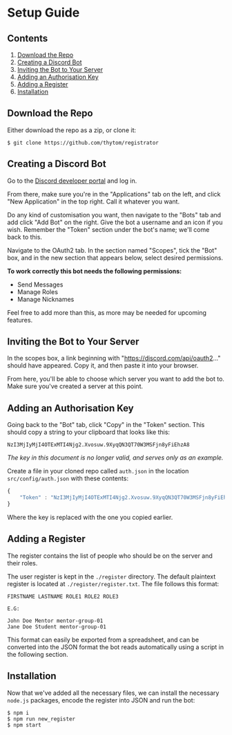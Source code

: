 # Setup Guide

## Contents

1. [Download the Repo](#download-the-repo)
2. [Creating a Discord Bot](#creating-a-discord-bot)
3. [Inviting the Bot to Your Server](#inviting-the-bot-to-your-server)
4. [Adding an Authorisation Key](#adding-an-authorisation-key)
5. [Adding a Register](#adding-a-register)
6. [Installation](#installation)

## Download the Repo

Either download the repo as a zip, or clone it:

```
$ git clone https://github.com/thytom/registrator
```

## Creating a Discord Bot

Go to the [Discord developer portal](https://discord.com/developers) and log in.

From there, make sure you're in the "Applications" tab on the left, and click
"New Application" in the top right. Call it whatever you want.

Do any kind of customisation you want, then navigate to the "Bots" tab and add
click "Add Bot" on the right. Give the bot a username and an icon if you wish.
Remember the "Token" section under the bot's name; we'll come back to this.

Navigate to the OAuth2 tab. In the section named "Scopes", tick the "Bot" box,
and in the new section that appears below, select desired permissions.

**To work correctly this bot needs the following permissions:**

* Send Messages
* Manage Roles
* Manage Nicknames

Feel free to add more than this, as more may be needed for upcoming
features.

## Inviting the Bot to Your Server

In the scopes box, a link beginning with "https://discord.com/api/oauth2..."
should have appeared. Copy it, and then paste it into your browser.

From here, you'll be able to choose which server you want to add the bot to.
Make sure you've created a server at this point.

## Adding an Authorisation Key

Going back to the "Bot" tab, click "Copy" in the "Token" section. This should
copy a string to your clipboard that looks like this: 

```
NzI3MjIyMjI4OTExMTI4Njg2.Xvosuw.9XyqQN3QT70W3MSFjn8yFiEhzA8
```

*The key in this document is no longer valid, and serves only as an example.*

Create a file in your cloned repo called `auth.json` in the location
`src/config/auth.json` with these contents:

```javascript
{
	"Token" : "NzI3MjIyMjI4OTExMTI4Njg2.Xvosuw.9XyqQN3QT70W3MSFjn8yFiEhzA8"
}
```

Where the key is replaced with the one you copied earlier. 

## Adding a Register

The register contains the list of people who should be on the server and their
roles.

The user register is kept in the `./register` directory. The default plaintext
register is located at `./register/register.txt`. The file follows this format:

```
FIRSTNAME LASTNAME ROLE1 ROLE2 ROLE3

E.G:

John Doe Mentor mentor-group-01
Jane Doe Student mentor-group-01
```

This format can easily be exported from a spreadsheet, and can be converted into
the JSON format the bot reads automatically using a script in the following
section.

## Installation

Now that we've added all the necessary files, we can install the necessary
`node.js` packages, encode the register into JSON and run the bot:

```
$ npm i
$ npm run new_register
$ npm start 
```
